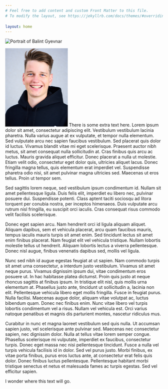 ```yaml
---
# Feel free to add content and custom Front Matter to this file.
# To modify the layout, see https://jekyllrb.com/docs/themes/#overriding-theme-defaults

layout: home
---
```

![Portrait of Balint Gyevnar](/assets/portrait.jpg)

<p>
<img src="assets/portrait.jpg" alt="drawing" width="200"/>
There is some extra text here. Lorem ipsum dolor sit amet, consectetur adipiscing elit. Vestibulum vestibulum lacinia pharetra. Nulla varius augue at ex vulputate, et tempor nulla elementum. Sed vulputate arcu nec sapien faucibus vestibulum. Sed placerat quis dolor id luctus. Vivamus blandit vitae mi eget scelerisque. Praesent auctor nibh metus, sit amet consequat nulla sollicitudin at. Cras finibus quis arcu ac luctus. Mauris gravida aliquet efficitur. Donec placerat a nulla ut molestie. Etiam velit odio, consectetur eget dolor quis, ultricies aliquet lacus. Donec fringilla magna tellus, quis elementum erat imperdiet vel. Suspendisse pharetra odio nisi, sit amet pulvinar magna ultricies sed. Maecenas ut eros tellus. Proin ut tempor sem.

Sed sagittis lorem neque, sed vestibulum ipsum condimentum id. Nullam sit amet pellentesque ligula. Duis felis elit, imperdiet eu libero nec, pulvinar posuere dui. Suspendisse potenti. Class aptent taciti sociosqu ad litora torquent per conubia nostra, per inceptos himenaeos. Duis vulputate arcu rutrum nisl fringilla, eu suscipit orci iaculis. Cras consequat risus commodo velit facilisis scelerisque.

Donec eget sapien arcu. Nam hendrerit orci id ligula aliquam aliquet. Aliquam dapibus, sem et vehicula placerat, arcu quam faucibus mauris, tempus iaculis mauris turpis sit amet enim. Sed tincidunt lectus sit amet enim finibus placerat. Nam feugiat elit vel vehicula tristique. Nullam lobortis molestie tellus ut hendrerit. Aliquam lobortis lectus a viverra pellentesque. Donec nisl augue, finibus venenatis dapibus sed, mollis vel ligula.

Nunc sed nibh id augue egestas feugiat at ut sapien. Nam commodo turpis sit amet urna consectetur, a interdum justo vestibulum. Vivamus sit amet neque purus. Vivamus dignissim ipsum dui, vitae condimentum eros posuere ut. In hac habitasse platea dictumst. Proin quis justo at neque rhoncus sagittis at finibus ipsum. In tristique elit nisl, quis mollis urna elementum at. Phasellus justo ante, tincidunt ut sollicitudin a, lacinia non elit. Pellentesque vehicula libero eget mollis fringilla. Fusce in feugiat purus. Nulla facilisi. Maecenas augue dolor, aliquam vitae volutpat ac, luctus bibendum quam. Donec nec finibus enim. Nunc vitae libero vel turpis lobortis condimentum vel a risus. Nullam vel vehicula est. Orci varius natoque penatibus et magnis dis parturient montes, nascetur ridiculus mus.

Curabitur in nunc et magna laoreet vestibulum sed quis nulla. Ut accumsan sapien justo, vel scelerisque ante pulvinar sed. Maecenas nec consectetur sapien, nec dignissim dolor. Nulla at tellus vitae lorem semper congue. Phasellus scelerisque mi vulputate, imperdiet ex faucibus, consectetur turpis. Donec eget massa nec nisi pellentesque tincidunt. Fusce a nulla vel turpis vehicula facilisis id in dolor. Sed vel purus justo. Morbi finibus, ex vitae porta finibus, purus eros luctus ante, at consectetur erat felis quis dolor. Donec finibus luctus pellentesque. Pellentesque habitant morbi tristique senectus et netus et malesuada fames ac turpis egestas. Sed vel efficitur sapien.
</p>

I wonder where this text will go.
